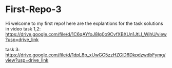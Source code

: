 # First-Repo-3
Hi welcome to my first repo!
here are the explantions for the task solutions in video
task 1,2: https://drive.google.com/file/d/1C6qAYfoJ8Ig0o9CvfXBXUn1JtLl_WjhU/view?usp=drive_link

task 3: https://drive.google.com/file/d/1dpL8p_xUwGC5zzHZGiD6DkpdzwdbFymg/view?usp=drive_link
